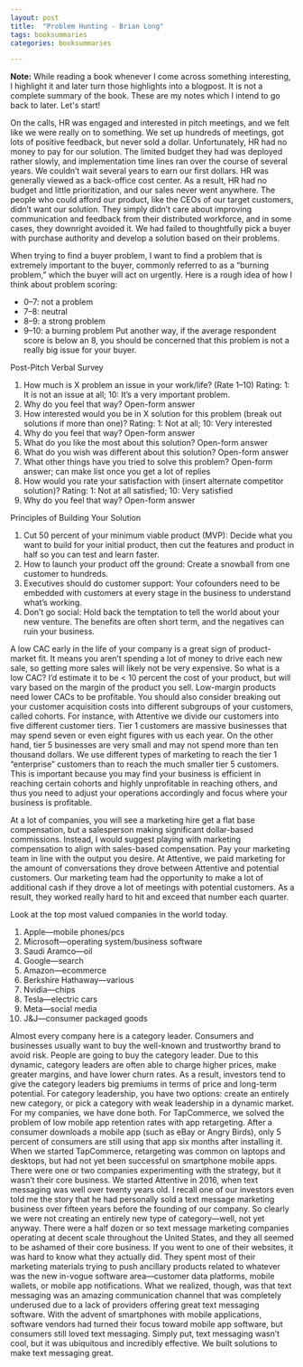 ```yaml
---
layout: post
title:  "Problem Hunting - Brian Long"
tags: booksummaries
categories: booksummaries

---
```


**Note:** While reading a book whenever I come across something interesting, I highlight it and later turn those highlights into a blogpost. It is not a complete summary of the book. These are my notes which I intend to go back to later. Let's start!

On the calls, HR was engaged and interested in pitch meetings, and we felt like we were really on to something. We set up hundreds of meetings, got lots of positive feedback, but never sold a dollar.
Unfortunately, HR had no money to pay for our solution. The limited budget they had was deployed rather slowly, and implementation time lines ran over the course of several years. We couldn’t wait several years to earn our first dollars. HR was generally viewed as a back-office cost center. As a result, HR had no budget and little prioritization, and our sales never went anywhere.
The people who could afford our product, like the CEOs of our target customers, didn’t want our solution. They simply didn’t care about improving communication and feedback from their distributed workforce, and in some cases, they downright avoided it. We had failed to thoughtfully pick a buyer with purchase authority and develop a solution based on their problems.

When trying to find a buyer problem, I want to find a problem that is extremely important to the buyer, commonly referred to as a “burning problem,” which the buyer will act on urgently.
Here is a rough idea of how I think about problem scoring:
* 0–7: not a problem
* 7–8: neutral
* 8–9: a strong problem
* 9–10: a burning problem
Put another way, if the average respondent score is below an 8, you should be concerned that this problem is not a really big issue for your buyer.

Post-Pitch Verbal Survey
1. How much is X problem an issue in your work/life? (Rate 1–10)
Rating: 1: It is not an issue at all; 10: It’s a very important problem.
2. Why do you feel that way?
Open-form answer
3. How interested would you be in X solution for this problem (break out solutions if more than one)?
Rating: 1: Not at all; 10: Very interested
4. Why do you feel that way?
Open-form answer
5. What do you like the most about this solution?
Open-form answer
6. What do you wish was different about this solution?
Open-form answer
7. What other things have you tried to solve this problem?
Open-form answer; can make list once you get a lot of replies
8. How would you rate your satisfaction with (insert alternate competitor solution)?
Rating: 1: Not at all satisfied; 10: Very satisfied
9. Why do you feel that way?
Open-form answer

Principles of Building Your Solution
1. Cut 50 percent of your minimum viable product (MVP): Decide what you want to build for your initial product, then cut the features and product in half so you can test and learn faster.
2. How to launch your product off the ground: Create a snowball from one customer to hundreds.
3. Executives should do customer support: Your cofounders need to be embedded with customers at every stage in the business to understand what’s working.
4. Don’t go social: Hold back the temptation to tell the world about your new venture. The benefits are often short term, and the negatives can ruin your business.

A low CAC early in the life of your company is a great sign of product-market fit. It means you aren’t spending a lot of money to drive each new sale, so getting more sales will likely not be very expensive. So what is a low CAC? I’d estimate it to be < 10 percent the cost of your product, but will vary based on the margin of the product you sell. Low-margin products need lower CACs to be profitable.
You should also consider breaking out your customer acquisition costs into different subgroups of your customers, called cohorts. For instance, with Attentive we divide our customers into five different customer tiers. Tier 1 customers are massive businesses that may spend seven or even eight figures with us each year. On the other hand, tier 5 businesses are very small and may not spend more than ten thousand dollars.
We use different types of marketing to reach the tier 1 “enterprise” customers than to reach the much smaller tier 5 customers. This is important because you may find your business is efficient in reaching certain cohorts and highly unprofitable in reaching others, and thus you need to adjust your operations accordingly and focus where your business is profitable.

At a lot of companies, you will see a marketing hire get a flat base compensation, but a salesperson making significant dollar-based commissions. Instead, I would suggest playing with marketing compensation to align with sales-based compensation.
Pay your marketing team in line with the output you desire. At Attentive, we paid marketing for the amount of conversations they drove between Attentive and potential customers. Our marketing team had the opportunity to make a lot of additional cash if they drove a lot of meetings with potential customers. As a result, they worked really hard to hit and exceed that number each quarter.

Look at the top most valued companies in the world today.
1. Apple—mobile phones/pcs
2. Microsoft—operating system/business software
3. Saudi Aramco—oil
4. Google—search
5. Amazon—ecommerce
6. Berkshire Hathaway—various
7. Nvidia—chips
8. Tesla—electric cars
9. Meta—social media
10. J&J—consumer packaged goods

Almost every company here is a category leader. Consumers and businesses usually want to buy the well-known and trustworthy brand to avoid risk. People are going to buy the category leader. Due to this dynamic, category leaders are often able to charge higher prices, make greater margins, and have lower churn rates. As a result, investors tend to give the category leaders big premiums in terms of price and long-term potential.
For category leadership, you have two options: create an entirely new category, or pick a category with weak leadership in a dynamic market. For my companies, we have done both.
For TapCommerce, we solved the problem of low mobile app retention rates with app retargeting. After a consumer downloads a mobile app (such as eBay or Angry Birds), only 5 percent of consumers are still using that app six months after installing it. When we started TapCommerce, retargeting was common on laptops and desktops, but had not yet been successful on smartphone mobile apps. There were one or two companies experimenting with the strategy, but it wasn’t their core business.
We started Attentive in 2016, when text messaging was well over twenty years old. I recall one of our investors even told me the story that he had personally sold a text message marketing business over fifteen years before the founding of our company. So clearly we were not creating an entirely new type of category—well, not yet anyway.
There were a half dozen or so text message marketing companies operating at decent scale throughout the United States, and they all seemed to be ashamed of their core business. If you went to one of their websites, it was hard to know what they actually did. They spent most of their marketing materials trying to push ancillary products related to whatever was the new in-vogue software area—customer data platforms, mobile wallets, or mobile app notifications.
What we realized, though, was that text messaging was an amazing communication channel that was completely underused due to a lack of providers offering great text messaging software. With the advent of smartphones with mobile applications, software vendors had turned their focus toward mobile app software, but consumers still loved text messaging. Simply put, text messaging wasn’t cool, but it was ubiquitous and incredibly effective. We built solutions to make text messaging great.
